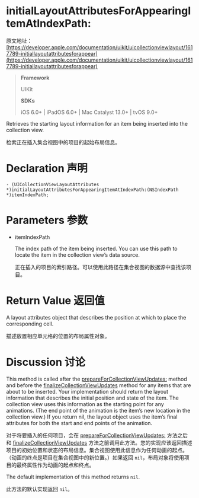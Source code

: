 # initialLayoutAttributesForAppearingItemAtIndexPath:

原文地址：
[https://developer.apple.com/documentation/uikit/uicollectionviewlayout/1617789-initiallayoutattributesforappear](https://developer.apple.com/documentation/uikit/uicollectionviewlayout/1617789-initiallayoutattributesforappear)

>__Framework__
>
>UIKit
> 
>__SDKs__
>
>iOS 6.0+ | iPadOS 6.0+ | Mac Catalyst 13.0+ | tvOS 9.0+

Retrieves the starting layout information for an item being inserted into the collection view.
   
检索正在插入集合视图中的项目的起始布局信息。

# Declaration 声明
```
- (UICollectionViewLayoutAttributes *)initialLayoutAttributesForAppearingItemAtIndexPath:(NSIndexPath *)itemIndexPath;
```

# Parameters 参数

- itemIndexPath

	The index path of the item being inserted. You can use this path to locate the item in the collection view’s data source.
	
	正在插入的项目的索引路径。可以使用此路径在集合视图的数据源中查找该项目。

# Return Value 返回值

A layout attributes object that describes the position at which to place the corresponding cell.

描述放置相应单元格的位置的布局属性对象。

# Discussion 讨论

This method is called after the [prepareForCollectionViewUpdates:](https://developer.apple.com/documentation/uikit/uicollectionviewlayout/1617784-prepareforcollectionviewupdates?language=objc) method and before the [finalizeCollectionViewUpdates](https://developer.apple.com/documentation/uikit/uicollectionviewlayout/1617787-finalizecollectionviewupdates?language=objc) method for any items that are about to be inserted. Your implementation should return the layout information that describes the initial position and state of the item. The collection view uses this information as the starting point for any animations. (The end point of the animation is the item’s new location in the collection view.) If you return nil, the layout object uses the item’s final attributes for both the start and end points of the animation.

对于将要插入的任何项目，会在 [prepareForCollectionViewUpdates:](https://developer.apple.com/documentation/uikit/uicollectionviewlayout/1617784-prepareforcollectionviewupdates?language=objc) 方法之后和 [finalizeCollectionViewUpdates](https://developer.apple.com/documentation/uikit/uicollectionviewlayout/1617787-finalizecollectionviewupdates?language=objc) 方法之前调用此方法。您的实现应该返回描述项目的初始位置和状态的布局信息。集合视图使用此信息作为任何动画的起点。（动画的终点是项目在集合视图中的新位置。）如果返回 `nil`，布局对象将使用项目的最终属性作为动画的起点和终点。

The default implementation of this method returns `nil`.

此方法的默认实现返回 `nil`。